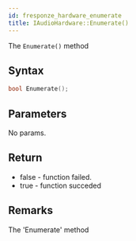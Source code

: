 ```yaml
---
id: fresponze_hardware_enumerate
title: IAudioHardware::Enumerate()
---
```


The `Enumerate()` method 

## Syntax 
```cpp
bool Enumerate();
```

## Parameters
No params.

## Return
* false - function failed.
* true - function succeded

## Remarks
The 'Enumerate' method 
